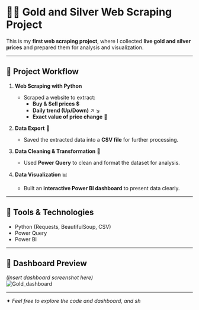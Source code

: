 # 🥇🥈 Gold and Silver Web Scraping Project  

This is my **first web scraping project**, where I collected **live gold and silver prices** and prepared them for analysis and visualization.  

---

## 🔧 Project Workflow  

1. **Web Scraping with Python** 
   - Scraped a website to extract:  
     - **Buy & Sell prices** 💲  
     - **Daily trend (Up/Down)** ↗️ ↘️  
     - **Exact value of price change** 💱  

2. **Data Export** 📁  
   - Saved the extracted data into a **CSV file** for further processing.  

3. **Data Cleaning & Transformation** 🧹  
   - Used **Power Query** to clean and format the dataset for analysis.  

4. **Data Visualization** 📊  
   - Built an **interactive Power BI dashboard** to present data clearly.  

---

## 🚀 Tools & Technologies  
- Python (Requests, BeautifulSoup, CSV)  
- Power Query  
- Power BI  

---

## 📸 Dashboard Preview  
*(Insert dashboard screenshot here)*  
![Gold_dashboard]([path/to/dashboard.png](https://github.com/ahmedsmra/Gold-and-Silver-Web-Scraping-Project/blob/main/Gold_Dashboard.png))  

---



✦ *Feel free to explore the code and dashboard, and sh*
